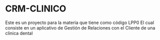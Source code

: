 # CRM-CLINICO
Este es un proyecto para la materia que tiene como código LPP0 El cual consiste en un aplicativo de Gestión de Relaciones con el Cliente de una clinica dental
